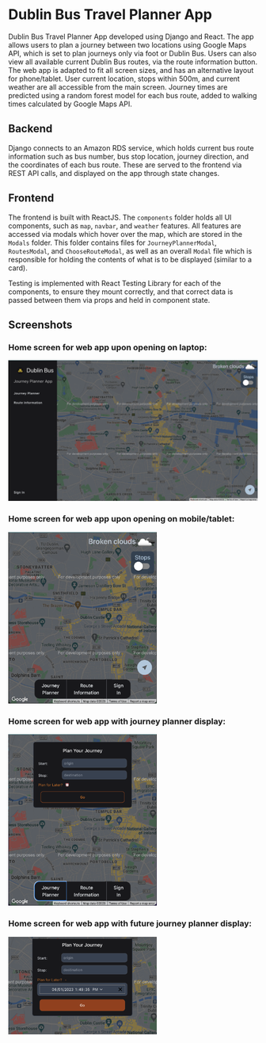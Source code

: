 # Dublin Bus Travel Planner App

Dublin Bus Travel Planner App developed using Django and React. The app allows users to plan a journey between two locations using Google Maps API, which is set to plan journeys only via foot or Dublin Bus. Users can also view all available current Dublin Bus routes, via the route information button. The web app is adapted to fit all screen sizes, and has an alternative layout for phone/tablet. User current location, stops within 500m, and current weather are all accessible from the main screen. Journey times are predicted using a random forest model for each bus route, added to walking times calculated by Google Maps API. 

## Backend
Django connects to an Amazon RDS service, which holds current bus route information such as bus number, bus stop location, journey direction, and the coordinates of each bus route. These are served to the frontend via REST API calls, and displayed on the app through state changes.

## Frontend
The frontend is built with ReactJS. The `components` folder holds all UI components, such as `map`, `navbar`, and `weather` features. All features are accessed via modals which hover over the map, which are stored in the `Modals` folder. This folder contains files for `JourneyPlannerModal`, `RoutesModal`, and `ChooseRouteModal`, as well as an overall `Modal` file which is responsible for holding the contents of what is to be displayed (similar to a card).

Testing is implemented with React Testing Library for each of the components, to ensure they mount correctly, and that correct data is passed between them via props and held in component state.

## Screenshots

### Home screen for web app upon opening on laptop:

<img src="assets/Screenshot 2023-01-06 at 13.49.59.png" width="600" alt="webapp">

### Home screen for web app upon opening on mobile/tablet:

<img src="assets/Screenshot 2023-01-06 at 14.13.44.png" width="300" alt="phoneapp">

### Home screen for web app with journey planner display:
<img src="assets/Screenshot 2023-01-06 at 13.50.36.png" width="300" alt="phoneapp with journey planner">

### Home screen for web app with future journey planner display:
<img src="assets/Screenshot 2023-01-06 at 13.50.55.png" width="300" alt="phoneapp with future journey planner">
